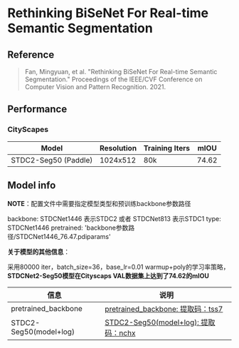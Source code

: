 # Rethinking BiSeNet For Real-time Semantic Segmentation

## Reference

> Fan, Mingyuan, et al. "Rethinking BiSeNet For Real-time Semantic Segmentation." Proceedings of the IEEE/CVF Conference on Computer Vision and Pattern Recognition. 2021.


## Performance

### CityScapes

| Model      |Resolution | Training Iters | mIOU |
| -------------|---------|---------------|------ |
| STDC2-Seg50 (Paddle)| 1024x512|80k| 74.62  |

## Model info

**NOTE**：配置文件中需要指定模型类型和预训练backbone参数路径

  backbone: STDCNet1446 表示STDC2 或者 STDCNet813 表示STDC1
    type: STDCNet1446
    pretrained: 'backbone参数路径/STDCNet1446_76.47.pdiparams' 

**关于模型的其他信息**：

采用80000 iter，batch_size=36，base_lr=0.01 warmup+poly的学习率策略，**STDCNet2-Seg50模型在Cityscaps VAL数据集上达到了74.62的mIOU**

| 信息 | 说明 |
| --- | --- |
| pretrained_backbone | [pretrained_backbone: 提取码：tss7](https://pan.baidu.com/s/16kh3aHTBBX6wfKiIG-y3yA)|
| STDC2-Seg50(model+log) | [STDC2-Seg50(model+log): 提取码：nchx](https://pan.baidu.com/s/1sFHqZWhcl8hFzGCrXu_c7Q)|

